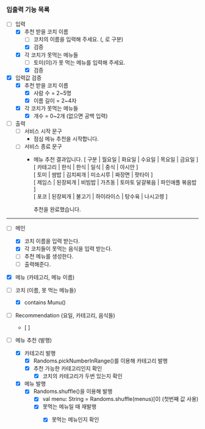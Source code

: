 
### 입출력 기능 목록
- [ ] 입력
    - [x] 추천 받을 코치 이름 
        - [ ] 코치의 이름을 입력해 주세요. (, 로 구분)
        - [x] 검증
    - [x] 각 코치가 못먹는 메뉴들  
        - [ ] 토미(이)가 못 먹는 메뉴를 입력해 주세요.
        - [x] 검증

- [x] 입력값 검증
    - [x] 추천 받을 코치 이름
      - [x] 사람 수 = 2~5명
      - [x] 이름 길이 = 2~4자
    - [x] 각 코치가 못먹는 메뉴들
      - [x] 개수 = 0~2개 (없으면 공백 입력)
    
- [ ] 출력
  - [ ] 서비스 시작 문구
    - 점심 메뉴 추천을 시작합니다.
  - [ ] 서비스 종료 문구
    - 메뉴 추천 결과입니다.
      [ 구분 | 월요일 | 화요일 | 수요일 | 목요일 | 금요일 ]   
      [ 카테고리 | 한식 | 한식 | 일식 | 중식 | 아시안 ]   
      [ 토미 | 쌈밥 | 김치찌개 | 미소시루 | 짜장면 | 팟타이 ]   
      [ 제임스 | 된장찌개 | 비빔밥 | 가츠동 | 토마토 달걀볶음 | 파인애플 볶음밥 ]   
      [ 포코 | 된장찌개 | 불고기 | 하이라이스 | 탕수육 | 나시고렝 ]   

      추천을 완료했습니다.

---

- [ ] 메인
    - [x] 코치 이름을 입력 받는다.
    - [x] 각 코치들이 못먹는 음식을 입력 받는다.
    - [ ] 추천 메뉴를 생성한다.
    - [ ] 출력해준다.

- [x] 메뉴 (카테고리, 메뉴 이름)

- [ ] 코치 (이름, 못 먹는 메뉴들)
    - [x] contains Munu()
    
- [ ] Recommendation (요일, 카테고리, 음식들)
  - [ ] 
  

- [ ] 메뉴 추천 (발행) 
  - [x] 카테고리 발행
    - [x] Randoms.pickNumberInRange()를 이용해 카테고리 발행
    - [x] 추천 가능한 카테고리인지 확인
      - [x] 코치의 카테고리가 두번 있는지 확인
  - [x] 메뉴 발행
    - [x] Randoms.shuffle()을 이용해 발행
      - [x] val menu: String = Randoms.shuffle(menus)[0] (첫번째 값 사용)
      - [x] 못먹는 메뉴일 때 재발행
        - [x] 못먹는 메뉴인지 확인

  